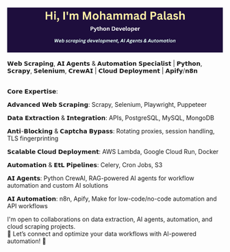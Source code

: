 [![Banner](github-v9.png)](https://www.linkedin.com/in/fl-palash/)

𝗪𝗲𝗯 𝗦𝗰𝗿𝗮𝗽𝗶𝗻𝗴, 𝗔𝗜 𝗔𝗴𝗲𝗻𝘁𝘀 & 𝗔𝘂𝘁𝗼𝗺𝗮𝘁𝗶𝗼𝗻 𝗦𝗽𝗲𝗰𝗶𝗮𝗹𝗶𝘀𝘁 | 𝗣𝘆𝘁𝗵𝗼𝗻, 𝗦𝗰𝗿𝗮𝗽𝘆, 𝗦𝗲𝗹𝗲𝗻𝗶𝘂𝗺, 𝗖𝗿𝗲𝘄𝗔𝗜 |  𝗖𝗹𝗼𝘂𝗱 𝗗𝗲𝗽𝗹𝗼𝘆𝗺𝗲𝗻𝘁 | 𝗔𝗽𝗶𝗳𝘆/𝗻𝟴𝗻

</br>
𝗖𝗼𝗿𝗲 𝗘𝘅𝗽𝗲𝗿𝘁𝗶𝘀𝗲: 
</br>

𝗔𝗱𝘃𝗮𝗻𝗰𝗲𝗱 𝗪𝗲𝗯 𝗦𝗰𝗿𝗮𝗽𝗶𝗻𝗴: Scrapy, Selenium, Playwright, Puppeteer

𝗗𝗮𝘁𝗮 𝗘𝘅𝘁𝗿𝗮𝗰𝘁𝗶𝗼𝗻 & 𝗜𝗻𝘁𝗲𝗴𝗿𝗮𝘁𝗶𝗼𝗻: APIs, PostgreSQL, MySQL, MongoDB

𝗔𝗻𝘁𝗶-𝗕𝗹𝗼𝗰𝗸𝗶𝗻𝗴 & 𝗖𝗮𝗽𝘁𝗰𝗵𝗮 𝗕𝘆𝗽𝗮𝘀𝘀: Rotating proxies, session handling, TLS fingerprinting

𝗦𝗰𝗮𝗹𝗮𝗯𝗹𝗲 𝗖𝗹𝗼𝘂𝗱 𝗗𝗲𝗽𝗹𝗼𝘆𝗺𝗲𝗻𝘁: AWS Lambda, Google Cloud Run, Docker

𝗔𝘂𝘁𝗼𝗺𝗮𝘁𝗶𝗼𝗻 & 𝗘𝘁𝗟 𝗣𝗶𝗽𝗲𝗹𝗶𝗻𝗲𝘀: Celery, Cron Jobs, S3 

𝗔𝗜 𝗔𝗴𝗲𝗻𝘁𝘀: Python CrewAI, RAG-powered AI agents for workflow automation and custom AI solutions

𝗔𝗜 𝗔𝘂𝘁𝗼𝗺𝗮𝘁𝗶𝗼𝗻: n8n, Apify, Make for low-code/no-code automation and API workflows


I'm open to collaborations on data extraction, AI agents, automation, and cloud scraping projects.
</br>
📩 Let’s connect and optimize your data workflows with AI-powered automation! 🚀
